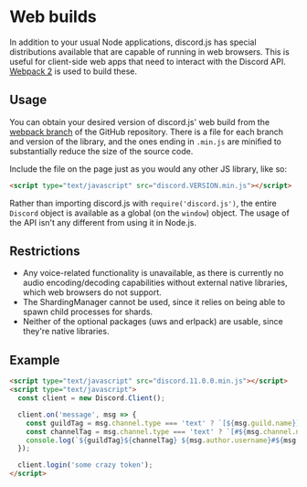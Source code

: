 # Web builds
In addition to your usual Node applications, discord.js has special distributions available that are capable of running in web browsers.
This is useful for client-side web apps that need to interact with the Discord API.
[Webpack 2](https://webpack.js.org/) is used to build these.

## Usage
You can obtain your desired version of discord.js' web build from the [webpack branch](https://github.com/hydrabolt/discord.js/tree/webpack) of the GitHub repository.
There is a file for each branch and version of the library, and the ones ending in `.min.js` are minified to substantially reduce the size of the source code.

Include the file on the page just as you would any other JS library, like so:
```html
<script type="text/javascript" src="discord.VERSION.min.js"></script>
```

Rather than importing discord.js with `require('discord.js')`, the entire `Discord` object is available as a global (on the `window`) object.
The usage of the API isn't any different from using it in Node.js.

## Restrictions
- Any voice-related functionality is unavailable, as there is currently no audio encoding/decoding capabilities without external native libraries,
  which web browsers do not support.
- The ShardingManager cannot be used, since it relies on being able to spawn child processes for shards.
- Neither of the optional packages (uws and erlpack) are usable, since they're native libraries.

## Example
```html
<script type="text/javascript" src="discord.11.0.0.min.js"></script>
<script type="text/javascript">
  const client = new Discord.Client();

  client.on('message', msg => {
    const guildTag = msg.channel.type === 'text' ? `[${msg.guild.name}]` : '[DM]';
    const channelTag = msg.channel.type === 'text' ? `[#${msg.channel.name}]` : '';
    console.log(`${guildTag}${channelTag} ${msg.author.username}#${msg.author.discriminator}: ${msg.content}`);
  });

  client.login('some crazy token');
</script>
```
